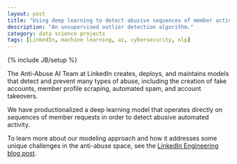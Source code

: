 ```yaml
---
layout: post
title: "Using deep learning to detect abusive sequences of member activity"
description: "An unsupervised outlier detection algorithm."
category: data science projects
tags: [LinkedIn, machine learning, ai, cybersecurity, nlp]
---
```

{% include JB/setup %}

The Anti-Abuse AI Team at LinkedIn creates, deploys, and maintains models that detect and prevent many types of abuse, including the creation of fake accounts, member profile scraping, automated spam, and account takeovers.

We have productionalized a deep learning model that operates directly on sequences of member requests in order to detect abusive automated activity.

To learn more about our modeling approach and how it addresses some unique challenges in the anti-abuse space, see the [LinkedIn Engineering blog post](https://engineering.linkedin.com/blog/2021/using-deep-learning-to-detect-abusive-sequences-of-member-activi).

